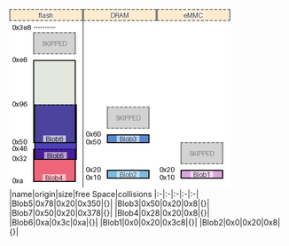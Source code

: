 ![memory map diagram](test_generate_doc_example_three_maps_cropped.png)
|name|origin|size|free Space|collisions
|:-|:-|:-|:-|:-|
|<span style='color:(29, 157, 204, 44)'>Blob5</span>|0x78|0x20|0x350|{}|
|<span style='color:(106, 38, 244, 244)'>Blob3</span>|0x50|0x20|0x8|{}|
|<span style='color:(26, 173, 171, 10)'>Blob7</span>|0x50|0x20|0x378|{}|
|<span style='color:(225, 133, 14, 120)'>Blob4</span>|0x28|0x20|0x8|{}|
|<span style='color:(55, 135, 186, 46)'>Blob6</span>|0xa|0x3c|0xa|{}|
|<span style='color:(106, 38, 244, 244)'>Blob1</span>|0x0|0x20|0x3c8|{}|
|<span style='color:(106, 38, 244, 244)'>Blob2</span>|0x0|0x20|0x8|{}|

